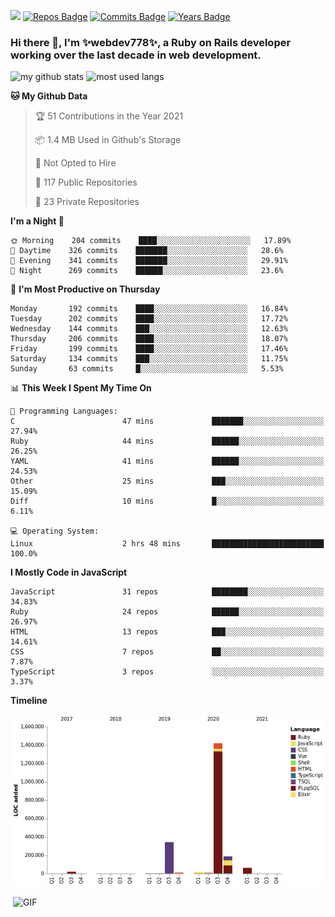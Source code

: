 ![](https://visitor-badge.glitch.me/badge?page_id=webdev778.webdev778)
[![Repos Badge](https://badges.pufler.dev/repos/webdev778)](https://badges.pufler.dev)
[![Commits Badge](https://badges.pufler.dev/commits/monthly/webdev778)](https://badges.pufler.dev)
[![Years Badge](https://badges.pufler.dev/years/webdev778)](https://badges.pufler.dev)
### Hi there 👋, I'm ✨webdev778✨, a Ruby on Rails developer working over the last decade in web development.


![my github stats](https://github-readme-stats.vercel.app/api?username=webdev778&show_icons=true&theme=tokyonight&line_height=27)
![most used langs](https://github-readme-stats.vercel.app/api/top-langs/?username=webdev778&hide=css,html&theme=tokyonight)

<!--START_SECTION:waka-->
**🐱 My Github Data** 

> 🏆 51 Contributions in the Year 2021
 > 
> 📦 1.4 MB Used in Github's Storage 
 > 
> 🚫 Not Opted to Hire
 > 
> 📜 117 Public Repositories 
 > 
> 🔑 23 Private Repositories  
 > 
**I'm a Night 🦉** 

```text
🌞 Morning    204 commits    ████░░░░░░░░░░░░░░░░░░░░░   17.89% 
🌆 Daytime    326 commits    ███████░░░░░░░░░░░░░░░░░░   28.6% 
🌃 Evening    341 commits    ███████░░░░░░░░░░░░░░░░░░   29.91% 
🌙 Night      269 commits    ██████░░░░░░░░░░░░░░░░░░░   23.6%

```
📅 **I'm Most Productive on Thursday** 

```text
Monday       192 commits    ████░░░░░░░░░░░░░░░░░░░░░   16.84% 
Tuesday      202 commits    ████░░░░░░░░░░░░░░░░░░░░░   17.72% 
Wednesday    144 commits    ███░░░░░░░░░░░░░░░░░░░░░░   12.63% 
Thursday     206 commits    ████░░░░░░░░░░░░░░░░░░░░░   18.07% 
Friday       199 commits    ████░░░░░░░░░░░░░░░░░░░░░   17.46% 
Saturday     134 commits    ███░░░░░░░░░░░░░░░░░░░░░░   11.75% 
Sunday       63 commits     █░░░░░░░░░░░░░░░░░░░░░░░░   5.53%

```


📊 **This Week I Spent My Time On** 

```text
💬 Programming Languages: 
C                        47 mins             ███████░░░░░░░░░░░░░░░░░░   27.94% 
Ruby                     44 mins             ██████░░░░░░░░░░░░░░░░░░░   26.25% 
YAML                     41 mins             ██████░░░░░░░░░░░░░░░░░░░   24.53% 
Other                    25 mins             ███░░░░░░░░░░░░░░░░░░░░░░   15.09% 
Diff                     10 mins             █░░░░░░░░░░░░░░░░░░░░░░░░   6.11%

💻 Operating System: 
Linux                    2 hrs 48 mins       █████████████████████████   100.0%

```

**I Mostly Code in JavaScript** 

```text
JavaScript               31 repos            ████████░░░░░░░░░░░░░░░░░   34.83% 
Ruby                     24 repos            ██████░░░░░░░░░░░░░░░░░░░   26.97% 
HTML                     13 repos            ███░░░░░░░░░░░░░░░░░░░░░░   14.61% 
CSS                      7 repos             ██░░░░░░░░░░░░░░░░░░░░░░░   7.87% 
TypeScript               3 repos             ░░░░░░░░░░░░░░░░░░░░░░░░░   3.37%

```


**Timeline**

![Chart not found](https://raw.githubusercontent.com/webdev778/webdev778/master/charts/bar_graph.png) 


<!--END_SECTION:waka-->

<img align="right" alt="GIF" src="https://github.com/webdev778/webdev778/blob/main/code.gif?raw=true" width="500" height="320" />

<!--
**webdev778/webdev778** is a ✨ _special_ ✨ repository because its `README.md` (this file) appears on your GitHub profile.

Here are some ideas to get you started:

- 🔭 I’m currently working on ...
- 🌱 I’m currently learning ...
- 👯 I’m looking to collaborate on ...
- 🤔 I’m looking for help with ...
- 💬 Ask me about ...
- 📫 How to reach me: ...
- 😄 Pronouns: ...
- ⚡ Fun fact: ...
-->
